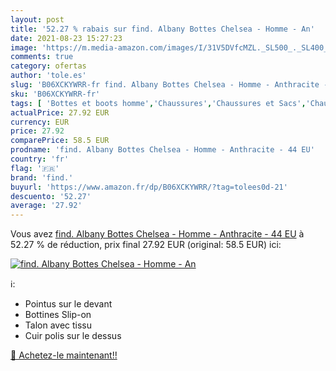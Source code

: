```yaml
---
layout: post
title: '52.27 % rabais sur find. Albany Bottes Chelsea - Homme - An'
date: 2021-08-23 15:27:23
image: 'https://m.media-amazon.com/images/I/31V5DVfcMZL._SL500_._SL400_.jpg'
comments: true
category: ofertas
author: 'tole.es'
slug: 'B06XCKYWRR-fr find. Albany Bottes Chelsea - Homme - Anthracite - 44 EU'
sku: 'B06XCKYWRR-fr'
tags: [ 'Bottes et boots homme','Chaussures','Chaussures et Sacs','Chaussures homme','find.', ]
actualPrice: 27.92 EUR
currency: EUR
price: 27.92
comparePrice: 58.5 EUR
prodname: 'find. Albany Bottes Chelsea - Homme - Anthracite - 44 EU'
country: 'fr'
flag: '🇫🇷'
brand: 'find.'
buyurl: 'https://www.amazon.fr/dp/B06XCKYWRR/?tag=tolees0d-21'
descuento: '52.27'
average: '27.92'
---
```


Vous avez [find. Albany Bottes Chelsea - Homme - Anthracite - 44 EU](https://www.amazon.fr/dp/B06XCKYWRR/?tag=tolees0d-21)  à  52.27 % de réduction, prix final  27.92 EUR (original: 58.5 EUR) ici:

[![find. Albany Bottes Chelsea - Homme - An](https://m.media-amazon.com/images/I/31V5DVfcMZL._SL500_._SL400_.jpg)](https://www.amazon.fr/dp/B06XCKYWRR/?tag=tolees0d-21)

ℹ️:

- Pointus sur le devant
- Bottines Slip-on
- Talon avec tissu
- Cuir polis sur le dessus

[🛒 Achetez-le maintenant!!](https://www.amazon.fr/dp/B06XCKYWRR/?tag=tolees0d-21)
